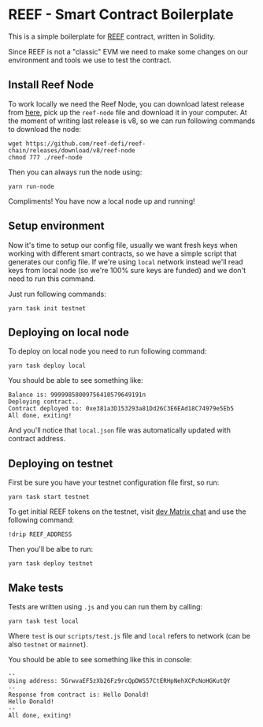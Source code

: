 # REEF - Smart Contract Boilerplate

This is a simple boilerplate for [REEF](https://reef.io) contract, written in Solidity.

Since REEF is not a "classic" EVM we need to make some changes on our environment and tools we use to test the contract.

## Install Reef Node
To work locally we need the Reef Node, you can download latest release from [here](https://github.com/reef-defi/reef-chain/releases), pick up the `reef-node` file and download it in your computer.
At the moment of writing last release is v8, so we can run following commands to download the node:
```
wget https://github.com/reef-defi/reef-chain/releases/download/v8/reef-node
chmod 777 ./reef-node
```

Then you can always run the node using:
```
yarn run-node
```

Compliments! You have now a local node up and running!

## Setup environment
Now it's time to setup our config file, usually we want fresh keys when working with different smart contracts, so we have a simple script that generates our config file.
If we're using `local` network instead we'll read keys from local node (so we're 100% sure keys are funded) and we don't need to run this command.

Just run following commands:
```
yarn task init testnet
```

## Deploying on local node
To deploy on local node you need to run following command:
```
yarn task deploy local
```

You should be able to see something like:
```
Balance is: 99999858009756410579649191n
Deploying contract..
Contract deployed to: 0xe381a3D153293a81Dd26C3E6EAd18C74979e5Eb5
All done, exiting!
```

And you'll notice that `local.json` file was automatically updated with contract address.

## Deploying on testnet
First be sure you have your testnet configuration file first, so run:
```
yarn task start testnet
```

To get initial REEF tokens on the testnet, visit [dev Matrix chat](https://app.element.io/#/room/#reef:matrix.org) and use the following command:
```
!drip REEF_ADDRESS
```

Then you'll be albe to run:

```
yarn task deploy testnet
```

## Make tests

Tests are written using `.js` and you can run them by calling:
```
yarn task test local
```

Where `test` is our `scripts/test.js` file and `local` refers to network (can be also `testnet` or `mainnet`).

You should be able to see something like this in console:
```
--
Using address: 5GrwvaEF5zXb26Fz9rcQpDWS57CtERHpNehXCPcNoHGKutQY
--
Response from contract is: Hello Donald!
Hello Donald!
--
All done, exiting!
```
